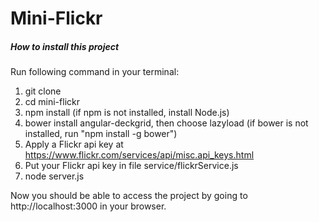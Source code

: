 # Mini-Flickr

##### How to install this project

Run following command in your terminal:

1. git clone
2. cd mini-flickr
3. npm install (if npm is not installed, install Node.js)
4. bower install angular-deckgrid, then choose lazyload (if bower is not installed, run "npm install -g bower")
5. Apply a Flickr api key at https://www.flickr.com/services/api/misc.api_keys.html
6. Put your Flickr api key in file service/flickrService.js
7. node server.js

Now you should be able to access the project by going to http://localhost:3000 in your browser.
